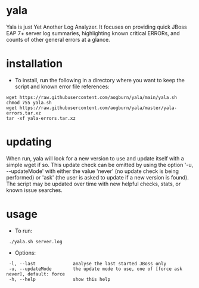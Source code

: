 # yala
Yala is just Yet Another Log Analyzer.  It focuses on providing quick JBoss EAP 7+ server log summaries, highlighting known critical ERRORs, and counts of other general errors at a glance.

# installation
* To install, run the following in a directory where you want to keep the script and known error file references:
```
wget https://raw.githubusercontent.com/aogburn/yala/main/yala.sh
chmod 755 yala.sh
wget https://raw.githubusercontent.com/aogburn/yala/master/yala-errors.tar.xz
tar -xf yala-errors.tar.xz
```

# updating 

When run, yala will look for a new version to use and update itself with a simple wget if so. This update check can be omitted by using the option '-u, --updateMode' with either the value 'never' (no update check is being performed) or 'ask' (the user is asked to update if a new version is found). The script may be updated over time with new helpful checks, stats, or known issue searches.

# usage

* To run:
```
 ./yala.sh server.log
```
* Options:
```
 -l, --last              analyse the last started JBoss only
 -u, --updateMode        the update mode to use, one of [force ask never], default: force
 -h, --help              show this help
```
